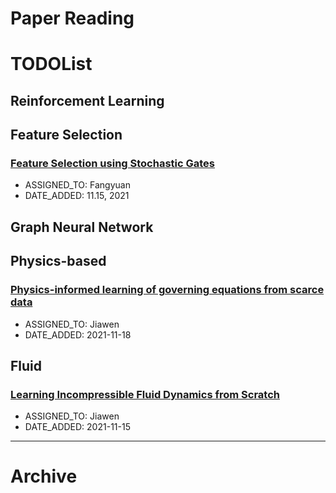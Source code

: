 Paper Reading
===


# TODOList

## Reinforcement Learning

## Feature Selection

### [Feature Selection using Stochastic Gates](https://arxiv.org/abs/1810.04247)
- ASSIGNED_TO: Fangyuan
- DATE_ADDED: 11.15, 2021

## Graph Neural Network

## Physics-based

### [Physics-informed learning of governing equations from scarce data](https://www.nature.com/articles/s41467-021-26434-1)
- ASSIGNED_TO: Jiawen
- DATE_ADDED: 2021-11-18


## Fluid

### [Learning Incompressible Fluid Dynamics from Scratch](https://openreview.net/forum?id=KUDUoRsEphu)
- ASSIGNED_TO: Jiawen
- DATE_ADDED: 2021-11-15
---

# Archive
